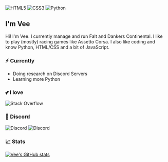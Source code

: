 <img alt="HTML5" src="https://img.shields.io/badge/html5%20-%23E34F26.svg?&style=for-the-badge&logo=html5&logoColor=white"/> <img alt="CSS3" src="https://img.shields.io/badge/css3%20-%231572B6.svg?&style=for-the-badge&logo=css3&logoColor=white"/> <img alt="Python" src="https://img.shields.io/badge/python%20-%2314354C.svg?&style=for-the-badge&logo=python&logoColor=white"/>

## I'm Vee

Hi! I'm Vee. I currently manage and run Falt and Dankers Continental. I like to play (mostly) racing games like Assetto Corsa. I also like coding and know Python, HTML/CSS and a bit of JavaScript.

### ⚡ Currently 
- Doing research on Discord Servers
- Learning more Python

### 💕 I love 
<img alt="Stack Overflow" src="https://img.shields.io/badge/-Stack%20overflow-FE7A16?style=for-the-badge&logo=stack-overflow&logoColor=white"/> 

### 💬 Discord
<img alt="Discord" src="https://img.shields.io/badge/invite.falt.ml%20-%237289DA.svg?&style=for-the-badge&logo=discord&logoColor=white"/> <img alt="Discord" src="https://img.shields.io/badge/discord.gg/dankers%20-%237289DA.svg?&style=for-the-badge&logo=discord&logoColor=white"/> <br>

### 📈 Stats  

[![Vee's GitHub stats](https://github-readme-stats.vercel.app/api?username=vee-git&count_private=true&theme=dark&bg_color=20,ff00c4,933fde,5e2ee8,0019db)](https://github.com/anuraghazra/github-readme-stats)

